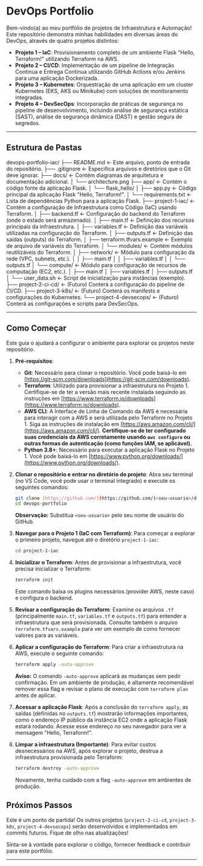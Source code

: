 # DevOps Portfolio

Bem-vindo(a) ao meu portfólio de projetos de Infraestrutura e Automação! Este repositório demonstra minhas habilidades em diversas áreas do DevOps, através de quatro projetos distintos:

- **Projeto 1 – IaC**: Provisionamento completo de um ambiente Flask "Hello, Terraform!" utilizando Terraform na AWS.
- **Projeto 2 – CI/CD**: Implementação de um pipeline de Integração Contínua e Entrega Contínua utilizando GitHub Actions e/ou Jenkins para uma aplicação Dockerizada.
- **Projeto 3 – Kubernetes**: Orquestração de uma aplicação em um cluster Kubernetes (EKS, AKS ou Minikube) com soluções de monitoramento integradas.
- **Projeto 4 – DevSecOps**: Incorporação de práticas de segurança no pipeline de desenvolvimento, incluindo análise de segurança estática (SAST), análise de segurança dinâmica (DAST) e gestão segura de segredos.

---

## Estrutura de Pastas

devops-portfolio-iac/
├── README.md           <- Este arquivo, ponto de entrada do repositório.
├── .gitignore          <- Especifica arquivos e diretórios que o Git deve ignorar.
├── docs/               <- Contém diagramas de arquitetura e documentação adicional.
│   └── architecture.png
├── app/                <- Contém o código fonte da aplicação Flask.
│   └── flask_hello/
│       ├── app.py          <- Código principal da aplicação Flask "Hello, Terraform!".
│       └── requirements.txt <- Lista de dependências Python para a aplicação Flask.
├── project-1-iac/      <- Contém a configuração de Infraestrutura como Código (IaC) usando Terraform.
│   ├── backend.tf        <- Configuração do backend do Terraform (onde o estado será armazenado).
│   ├── main.tf           <- Definição dos recursos principais da infraestrutura.
│   ├── variables.tf      <- Definição das variáveis utilizadas na configuração do Terraform.
│   ├── outputs.tf        <- Definição das saídas (outputs) do Terraform.
│   ├── terraform.tfvars.example <- Exemplo de arquivo de variáveis do Terraform.
│   └── modules/          <- Contém módulos reutilizáveis do Terraform.
│       ├── network/      <- Módulo para configuração da rede (VPC, subnets, etc.).
│       │   ├── main.tf
│       │   ├── variables.tf
│       │   └── outputs.tf
│       └── compute/      <- Módulo para configuração de recursos de computação (EC2, etc.).
│           ├── main.tf
│           ├── variables.tf
│           ├── outputs.tf
│           └── user_data.sh  <- Script de inicialização para instâncias (exemplo).
├── project-2-ci-cd/     <- (Futuro) Conterá a configuração do pipeline de CI/CD.
├── project-3-k8s/       <- (Futuro) Conterá os manifests e configurações do Kubernetes.
└── project-4-devsecops/ <- (Futuro) Conterá as configurações e scripts para DevSecOps.

---

## Como Começar

Este guia o ajudará a configurar o ambiente para explorar os projetos neste repositório.

1.  **Pré-requisitos**:
    * **Git**: Necessário para clonar o repositório. Você pode baixá-lo em [https://git-scm.com/downloads](https://git-scm.com/downloads).
    * **Terraform**: Utilizado para provisionar a infraestrutura no Projeto 1. Certifique-se de ter a versão mais recente instalada seguindo as instruções em [https://www.terraform.io/downloads](https://www.terraform.io/downloads).
    * **AWS CLI**: A Interface de Linha de Comando da AWS é necessária para interagir com a AWS e será utilizada pelo Terraform no Projeto 1. Siga as instruções de instalação em [https://aws.amazon.com/cli/](https://aws.amazon.com/cli/). **Certifique-se de ter configurado suas credenciais da AWS corretamente usando `aws configure` ou outras formas de autenticação (como funções IAM, se aplicável).**
    * **Python 3.8+**: Necessário para executar a aplicação Flask no Projeto 1. Você pode baixá-lo em [https://www.python.org/downloads/](https://www.python.org/downloads/).

2.  **Clonar o repositório e entrar no diretório do projeto**:
    Abra seu terminal (no VS Code, você pode usar o terminal integrado) e execute os seguintes comandos:

    ```bash
    git clone [https://github.com/](https://github.com/)<seu-usuario>/devops-portfolio.git
    cd devops-portfolio
    ```

    **Observação:** Substitua `<seu-usuario>` pelo seu nome de usuário do GitHub.

3.  **Navegar para o Projeto 1 (IaC com Terraform)**:
    Para começar a explorar o primeiro projeto, navegue até o diretório `project-1-iac`:

    ```bash
    cd project-1-iac
    ```

4.  **Inicializar o Terraform**:
    Antes de provisionar a infraestrutura, você precisa inicializar o Terraform:

    ```bash
    terraform init
    ```

    Este comando baixa os plugins necessários (provider AWS, neste caso) e configura o backend.

5.  **Revisar a configuração do Terraform**:
    Examine os arquivos `.tf` (principalmente `main.tf`, `variables.tf` e `outputs.tf`) para entender a infraestrutura que será provisionada. Consulte também o arquivo `terraform.tfvars.example` para ver um exemplo de como fornecer valores para as variáveis.

6.  **Aplicar a configuração do Terraform**:
    Para criar a infraestrutura na AWS, execute o seguinte comando:

    ```bash
    terraform apply -auto-approve
    ```

    **Aviso:** O comando `-auto-approve` aplicará as mudanças sem pedir confirmação. Em um ambiente de produção, é altamente recomendável remover essa flag e revisar o plano de execução com `terraform plan` antes de aplicar.

7.  **Acessar a aplicação Flask**:
    Após a conclusão do `terraform apply`, as saídas (definidas no `outputs.tf`) mostrarão informações importantes, como o endereço IP público da instância EC2 onde a aplicação Flask estará rodando. Acesse esse endereço no seu navegador para ver a mensagem "Hello, Terraform!".

8.  **Limpar a infraestrutura (Importante)**:
    Para evitar custos desnecessários na AWS, após explorar o projeto, destrua a infraestrutura provisionada pelo Terraform:

    ```bash
    terraform destroy -auto-approve
    ```

    Novamente, tenha cuidado com a flag `-auto-approve` em ambientes de produção.

## Próximos Passos

Este é um ponto de partida! Os outros projetos (`project-2-ci-cd`, `project-3-k8s`, `project-4-devsecops`) serão desenvolvidos e implementados em commits futuros. Fique de olho nas atualizações!

Sinta-se à vontade para explorar o código, fornecer feedback e contribuir para este portfólio.

---
